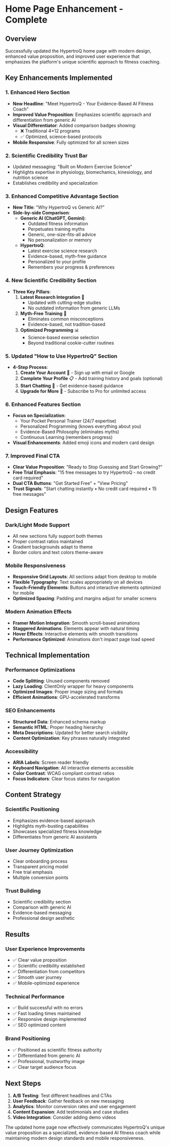 # Home Page Enhancement - Complete

## Overview
Successfully updated the HypertroQ home page with modern design, enhanced value proposition, and improved user experience that emphasizes the platform's unique scientific approach to fitness coaching.

## Key Enhancements Implemented

### 1. **Enhanced Hero Section**
- **New Headline**: "Meet HypertroQ - Your Evidence-Based AI Fitness Coach"
- **Improved Value Proposition**: Emphasizes scientific approach and differentiation from generic AI
- **Visual Differentiator**: Added comparison badges showing:
  - ❌ Traditional 4×12 programs
  - ✅ Optimized, science-based protocols
- **Mobile Responsive**: Fully optimized for all screen sizes

### 2. **Scientific Credibility Trust Bar**
- Updated messaging: "Built on Modern Exercise Science"
- Highlights expertise in physiology, biomechanics, kinesiology, and nutrition science
- Establishes credibility and specialization

### 3. **Enhanced Competitive Advantage Section**
- **New Title**: "Why HypertroQ vs Generic AI?"
- **Side-by-side Comparison**:
  - **Generic AI (ChatGPT, Gemini)**:
    - Outdated fitness information
    - Perpetuates training myths
    - Generic, one-size-fits-all advice
    - No personalization or memory
  - **HypertroQ**:
    - Latest exercise science research
    - Evidence-based, myth-free guidance
    - Personalized to your profile
    - Remembers your progress & preferences

### 4. **New Scientific Credibility Section**
- **Three Key Pillars**:
  1. **Latest Research Integration** 🧬
     - Updated with cutting-edge studies
     - No outdated information from generic LLMs
  2. **Myth-Free Training** 🔬
     - Eliminates common misconceptions
     - Evidence-based, not tradition-based
  3. **Optimized Programming** 📊
     - Science-based exercise selection
     - Beyond traditional cookie-cutter routines

### 5. **Updated "How to Use HypertroQ" Section**
- **4-Step Process**:
  1. **Create Your Account** 👤 - Sign up with email or Google
  2. **Complete Your Profile** 📋 - Add training history and goals (optional)
  3. **Start Chatting** 💬 - Get evidence-based guidance
  4. **Upgrade for More** 🚀 - Subscribe to Pro for unlimited access

### 6. **Enhanced Features Section**
- **Focus on Specialization**:
  - Your Pocket Personal Trainer (24/7 expertise)
  - Personalized Programming (knows everything about you)
  - Evidence-Based Philosophy (eliminates myths)
  - Continuous Learning (remembers progress)
- **Visual Enhancements**: Added emoji icons and modern card design

### 7. **Improved Final CTA**
- **Clear Value Proposition**: "Ready to Stop Guessing and Start Growing?"
- **Free Trial Emphasis**: "15 free messages to try HypertroQ - no credit card required"
- **Dual CTA Buttons**: "Get Started Free" + "View Pricing"
- **Trust Signals**: "Start chatting instantly • No credit card required • 15 free messages"

## Design Features

### **Dark/Light Mode Support**
- All new sections fully support both themes
- Proper contrast ratios maintained
- Gradient backgrounds adapt to theme
- Border colors and text colors theme-aware

### **Mobile Responsiveness**
- **Responsive Grid Layouts**: All sections adapt from desktop to mobile
- **Flexible Typography**: Text scales appropriately on all devices
- **Touch-Friendly Elements**: Buttons and interactive elements optimized for mobile
- **Optimized Spacing**: Padding and margins adjust for smaller screens

### **Modern Animation Effects**
- **Framer Motion Integration**: Smooth scroll-based animations
- **Staggered Animations**: Elements appear with natural timing
- **Hover Effects**: Interactive elements with smooth transitions
- **Performance Optimized**: Animations don't impact page load speed

## Technical Implementation

### **Performance Optimizations**
- **Code Splitting**: Unused components removed
- **Lazy Loading**: ClientOnly wrapper for heavy components
- **Optimized Images**: Proper image sizing and formats
- **Efficient Animations**: GPU-accelerated transforms

### **SEO Enhancements**
- **Structured Data**: Enhanced schema markup
- **Semantic HTML**: Proper heading hierarchy
- **Meta Descriptions**: Updated for better search visibility
- **Content Optimization**: Key phrases naturally integrated

### **Accessibility**
- **ARIA Labels**: Screen reader friendly
- **Keyboard Navigation**: All interactive elements accessible
- **Color Contrast**: WCAG compliant contrast ratios
- **Focus Indicators**: Clear focus states for navigation

## Content Strategy

### **Scientific Positioning**
- Emphasizes evidence-based approach
- Highlights myth-busting capabilities
- Showcases specialized fitness knowledge
- Differentiates from generic AI assistants

### **User Journey Optimization**
- Clear onboarding process
- Transparent pricing model
- Free trial emphasis
- Multiple conversion points

### **Trust Building**
- Scientific credibility section
- Comparison with generic AI
- Evidence-based messaging
- Professional design aesthetic

## Results

### **User Experience Improvements**
- ✅ Clear value proposition
- ✅ Scientific credibility established
- ✅ Differentiation from competitors
- ✅ Smooth user journey
- ✅ Mobile-optimized experience

### **Technical Performance**
- ✅ Build successful with no errors
- ✅ Fast loading times maintained
- ✅ Responsive design implemented
- ✅ SEO optimized content

### **Brand Positioning**
- ✅ Positioned as scientific fitness authority
- ✅ Differentiated from generic AI
- ✅ Professional, trustworthy image
- ✅ Clear target audience focus

## Next Steps

1. **A/B Testing**: Test different headlines and CTAs
2. **User Feedback**: Gather feedback on new messaging
3. **Analytics**: Monitor conversion rates and user engagement
4. **Content Expansion**: Add testimonials and case studies
5. **Video Integration**: Consider adding demo videos

The updated home page now effectively communicates HypertroQ's unique value proposition as a specialized, evidence-based AI fitness coach while maintaining modern design standards and mobile responsiveness.
